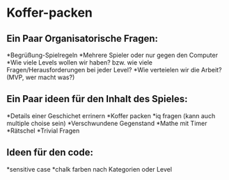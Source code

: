 # Koffer-packen

## Ein Paar Organisatorische Fragen:

*Begrüßung-Spielregeln
*Mehrere Spieler oder nur gegen den Computer
*Wie viele Levels wollen wir haben? bzw. wie viele Fragen/Herausforderungen bei jeder Level?
*Wie verteielen wir die Arbeit? (MVP, wer macht was?)

## Ein Paar ideen für den Inhalt des Spieles:

*Details einer Geschichet errinern
*Koffer packen
*iq fragen (kann auch multiple choise sein)
*Verschwundene Gegenstand
*Mathe mit Timer
*Rätschel
\*Trivial Fragen

## Ideen für den code:

*sensitive case
*chalk farben nach Kategorien oder Level
